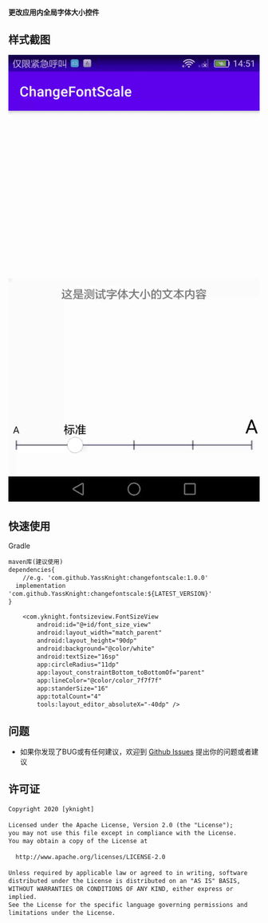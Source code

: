 
#### 更改应用内全局字体大小控件

## 样式截图

![demo](https://github.com/YassKnight/ChangeFontScale/blob/master/resourceFile/c82y2-8crq9.gif)

## 快速使用

Gradle


```
maven库(建议使用)
dependencies{
    //e.g. 'com.github.YassKnight:changefontscale:1.0.0'
  implementation 'com.github.YassKnight:changefontscale:${LATEST_VERSION}'
}
```

```
    <com.yknight.fontsizeview.FontSizeView
        android:id="@+id/font_size_view"
        android:layout_width="match_parent"
        android:layout_height="90dp"
        android:background="@color/white"
        android:textSize="16sp"
        app:circleRadius="11dp"
        app:layout_constraintBottom_toBottomOf="parent"
        app:lineColor="@color/color_7f7f7f"
        app:standerSize="16"
        app:totalCount="4"
        tools:layout_editor_absoluteX="-40dp" />
```


## 问题
* 如果你发现了BUG或有任何建议，欢迎到 [Github Issues](https://github.com/YassKnight/ChangeFontScale/issues) 提出你的问题或者建议

## 许可证

```
Copyright 2020 [yknight]

Licensed under the Apache License, Version 2.0 (the "License");
you may not use this file except in compliance with the License.
You may obtain a copy of the License at

  http://www.apache.org/licenses/LICENSE-2.0

Unless required by applicable law or agreed to in writing, software
distributed under the License is distributed on an "AS IS" BASIS,
WITHOUT WARRANTIES OR CONDITIONS OF ANY KIND, either express or implied.
See the License for the specific language governing permissions and
limitations under the License.
```

